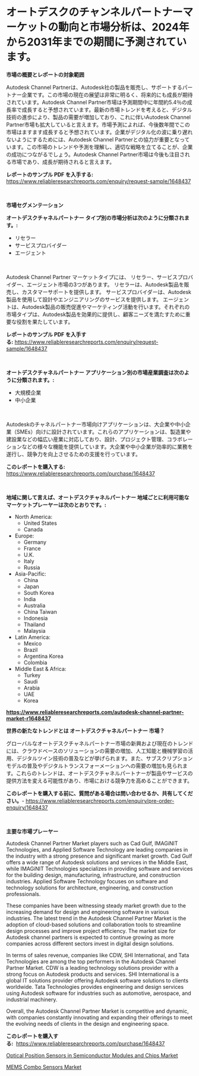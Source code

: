 <p><h1>オートデスクのチャンネルパートナーマーケットの動向と市場分析は、2024年から2031年までの期間に予測されています。</h1></p><p><strong>市場の概要とレポートの対象範囲</strong></p>
<p><p>Autodesk Channel Partnerは、Autodesk社の製品を販売し、サポートするパートナー企業です。この市場の現在の展望は非常に明るく、将来的にも成長が期待されています。Autodesk Channel Partner市場は予測期間中に年間約5.4％の成長率で成長すると予想されています。最新の市場トレンドを考えると、デジタル技術の進歩により、製品の需要が増加しており、これに伴いAutodesk Channel Partner市場も拡大していると言えます。市場予測によれば、今後数年間でこの市場はますます成長すると予想されています。企業がデジタル化の波に乗り遅れないようにするためには、Autodesk Channel Partnerとの協力が重要となっています。この市場のトレンドや予測を理解し、適切な戦略を立てることが、企業の成功につながるでしょう。Autodesk Channel Partner市場は今後も注目される市場であり、成長が期待されると言えます。</p></p>
<p><strong>レポートのサンプル PDF を入手する:</strong> <a href="https://www.reliableresearchreports.com/enquiry/request-sample/1648437">https://www.reliableresearchreports.com/enquiry/request-sample/1648437</a></p>
<p>&nbsp;</p>
<p><strong>市場セグメンテーション</strong></p>
<p><strong>オートデスクチャネルパートナー タイプ別の市場分析は次のように分類されます。:</strong></p>
<p><ul><li>リセラー</li><li>サービスプロバイダー</li><li>エージェント</li></ul></p>
<p>&nbsp;</p>
<p><p>Autodesk Channel Partner マーケットタイプには、 リセラー、サービスプロバイダー、エージェント市場の3つがあります。 リセラーは、Autodesk製品を販売し、カスタマーサポートを提供します。 サービスプロバイダーは、Autodesk製品を使用して設計やエンジニアリングのサービスを提供します。 エージェントは、Autodesk製品の販売促進やマーケティング活動を行います。それぞれの市場タイプは、Autodesk製品を効果的に提供し、顧客ニーズを満たすために重要な役割を果たしています。</p></p>
<p><strong>レポートのサンプル PDF を入手する:</strong>&nbsp;<a href="https://www.reliableresearchreports.com/enquiry/request-sample/1648437">https://www.reliableresearchreports.com/enquiry/request-sample/1648437</a></p>
<p>&nbsp;</p>
<p><strong> オートデスクチャネルパートナー アプリケーション別の市場産業調査は次のように分類されます。:</strong></p>
<p><ul><li>大規模企業</li><li>中小企業</li></ul></p>
<p>&nbsp;</p>
<p><p>Autodeskのチャネルパートナー市場向けアプリケーションは、大企業や中小企業（SMEs）向けに設計されています。これらのアプリケーションは、製造業や建設業などの幅広い産業に対応しており、設計、プロジェクト管理、コラボレーションなどの様々な機能を提供しています。大企業や中小企業が効率的に業務を遂行し、競争力を向上させるための支援を行っています。</p></p>
<p><strong>このレポートを購入する:</strong>&nbsp; <a href="https://www.reliableresearchreports.com/purchase/1648437">https://www.reliableresearchreports.com/purchase/1648437</a></p>
<p>&nbsp;</p>
<p><strong>地域に関して言えば、オートデスクチャネルパートナー 地域ごとに利用可能なマーケットプレーヤーは次のとおりです。:</strong></p>
<p><ul>
    <li>
        North America:
        <ul>
            <li>United States</li>
            <li>Canada</li>
        </ul>
    </li>
    <li>
        Europe:
        <ul>
            <li>Germany</li>
            <li>France</li>
            <li>U.K.</li>
            <li>Italy</li>
            <li>Russia</li>
        </ul>
    </li>
    <li>
        Asia-Pacific:
        <ul>
            <li>China</li>
            <li>Japan</li>
            <li>South Korea</li>
            <li>India</li>
            <li>Australia</li>
            <li>China Taiwan</li>
            <li>Indonesia</li>
            <li>Thailand</li>
            <li>Malaysia</li>
        </ul>
    </li>
    <li>
        Latin America:
        <ul>
            <li>Mexico</li>
            <li>Brazil</li>
            <li>Argentina Korea</li>
            <li>Colombia</li>
        </ul>
    </li>
    <li>
        Middle East & Africa:
        <ul>
            <li>Turkey</li>
            <li>Saudi</li>
            <li>Arabia</li>
            <li>UAE</li>
            <li>Korea</li>
        </ul>
    </li>
    </ul></p>
<p><strong><a href="https://www.reliableresearchreports.com/autodesk-channel-partner-market-r1648437">https://www.reliableresearchreports.com/autodesk-channel-partner-market-r1648437</a></strong>&nbsp;</p>
<p><strong>世界の新たなトレンドとは オートデスクチャネルパートナー 市場？</strong></p>
<p><p>グローバルなオートデスクチャネルパートナー市場の新興および現在のトレンドには、クラウドベースのソリューションの需要の増加、人工知能と機械学習の活用、デジタルツイン技術の普及などが挙げられます。また、サブスクリプションモデルの普及やデジタルトランスフォーメーションへの需要の増加も見られます。これらのトレンドは、オートデスクチャネルパートナーが製品やサービスの提供方法を変える可能性があり、市場における競争力を高めることができます。</p></p>
<p><strong>このレポートを購入する前に、質問がある場合は問い合わせるか、共有してください。</strong>- <a href="https://www.reliableresearchreports.com/enquiry/pre-order-enquiry/1648437">https://www.reliableresearchreports.com/enquiry/pre-order-enquiry/1648437</a></p>
<p>&nbsp;</p>
<p><strong>主要な市場プレーヤー</strong></p>
<p><p>Autodesk Channel Partner Market players such as Cad Gulf, IMAGiNIT Technologies, and Applied Software Technology are leading companies in the industry with a strong presence and significant market growth. Cad Gulf offers a wide range of Autodesk solutions and services in the Middle East, while IMAGiNIT Technologies specializes in providing software and services for the building design, manufacturing, infrastructure, and construction industries. Applied Software Technology focuses on software and technology solutions for architecture, engineering, and construction professionals.</p><p>These companies have been witnessing steady market growth due to the increasing demand for design and engineering software in various industries. The latest trend in the Autodesk Channel Partner Market is the adoption of cloud-based solutions and collaboration tools to streamline design processes and improve project efficiency. The market size for Autodesk channel partners is expected to continue growing as more companies across different sectors invest in digital design solutions.</p><p>In terms of sales revenue, companies like CDW, SHI International, and Tata Technologies are among the top performers in the Autodesk Channel Partner Market. CDW is a leading technology solutions provider with a strong focus on Autodesk products and services. SHI International is a global IT solutions provider offering Autodesk software solutions to clients worldwide. Tata Technologies provides engineering and design services using Autodesk software for industries such as automotive, aerospace, and industrial machinery.</p><p>Overall, the Autodesk Channel Partner Market is competitive and dynamic, with companies constantly innovating and expanding their offerings to meet the evolving needs of clients in the design and engineering space.</p></p>
<p><strong>このレポートを購入する:</strong>&nbsp;&nbsp;<a href="https://www.reliableresearchreports.com/purchase/1648437">https://www.reliableresearchreports.com/purchase/1648437</a></p>
<p><p><a href="https://cute-banjo-8ca.notion.site/Decoding-Optical-Position-Sensors-in-Semiconductor-Modules-and-Chips-Market-Metrics-Market-Share-T-7cf38df64d6c42188d415df44a161edb">Optical Position Sensors in Semiconductor Modules and Chips Market</a></p><p><a href="https://meowing-lemming-dd3.notion.site/MEMS-Combo-Sensors-Market-Trends-Forecast-and-Competitive-Analysis-to-2031-7b462ac01b5144949719527e7e3dd3e1">MEMS Combo Sensors Market</a></p></p>
